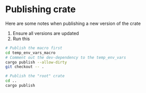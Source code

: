 # Publishing crate

Here are some notes when publishing a new version of the crate

1. Ensure all versions are updated
2. Run this

```bash
# Publish the macro first
cd temp_env_vars_macro
# Comment out the dev-dependency to the temp_env_vars
cargo publish --allow-dirty
git checkout -- .

# Publish the "root" crate
cd ..
cargo publish
```
